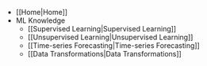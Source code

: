 * [[Home|Home]]
* ML Knowledge
  * [[Supervised Learning|Supervised Learning]]
  * [[Unsupervised Learning|Unsupervised Learning]]
  * [[Time-series Forecasting|Time-series Forecasting]]
  * [[Data Transformations|Data Transformations]]